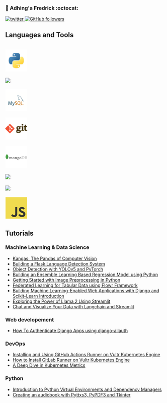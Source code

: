 ### :beginner: Adhing'a Fredrick :octocat: 

<p align="left">
  <a href="https://twitter.com/adhinga_fred">
    <img src="https://img.shields.io/twitter/follow/adhinga_fred?adhinga_fred?color=green&logo=twitter" alt="twitter" />
  </a>
  
 <a href="https://github.com/FREDERICO23?tab=followers">
    <img alt="GitHub followers" src="https://img.shields.io/github/followers/FREDERICO23?color=green&logo=github">
  </a>
</p>

## Languages and Tools 

<code > <img height = "70" src = "https://raw.githubusercontent.com/github/explore/80688e429a7d4ef2fca1e82350fe8e3517d3494d/topics/python/python.png" > </code >
<code > <img height = "70" src = "https://e7.pngegg.com/pngimages/159/366/png-clipart-django-python-computer-icons-logo-python-text-label.png" > </code >
<code > <img height = "70" src = "https://raw.githubusercontent.com/github/explore/80688e429a7d4ef2fca1e82350fe8e3517d3494d/topics/mysql/mysql.png" > </code >
<code > <img height = "70" src = "https://raw.githubusercontent.com/github/explore/80688e429a7d4ef2fca1e82350fe8e3517d3494d/topics/git/git.png" > </code >
<code > <img height = "70" src = "https://raw.githubusercontent.com/github/explore/80688e429a7d4ef2fca1e82350fe8e3517d3494d/topics/mongodb/mongodb.png" > </code >
<code > <img height = "70" src = "https://upload.wikimedia.org/wikipedia/commons/thumb/2/2d/Tensorflow_logo.svg/1200px-Tensorflow_logo.svg.png" > </code >
<code > <img height = "70" src = "https://upload.wikimedia.org/wikipedia/commons/thumb/3/38/Jupyter_logo.svg/883px-Jupyter_logo.svg.png" > </code >
<code > <img height = "70" src = "https://github.com/devicons/devicon/blob/master/icons/javascript/javascript-original.svg" > </code >

##  Tutorials
### Machine Learning & Data Science
- [Kangas: The Pandas of Computer Vision](https://heartbeat.comet.ml/kangas-the-pandas-of-computer-vision-8cb0a00fc0a4)
- [Building a Flask Language Detection System](https://www.section.io/engineering-education/building-and-deploying-a-language-detection-system-using-flask/)
- [Object Detection with YOLOv5 and PyTorch](https://www.section.io/engineering-education/object-detection-with-yolov5-and-pytorch/)
- [Building an Ensemble Learning Based Regression Model using Python](https://www.section.io/engineering-education/ensemble-learning-based-regression-model-using-python/)
- [Getting Started with Image Preprocessing in Python](https://www.section.io/engineering-education/image-preprocessing-in-python/)
- [Federated Learning for Tabular Data using Flowr Framework](https://heartbeat.comet.ml/federated-learning-for-tabular-data-using-flower-framework-da30c21f6324)
- [Building Machine Learning-Enabled Web Applications with Django and Scikit-Learn Introduction](https://soshace.com/building-machine-learning-enabled-web-applications-with-django-and-scikit-learn-introduction/)
- [Exploring the Power of Llama 2 Using Streamlit](https://medium.com/cometheartbeat/exploring-the-power-of-llama-2-using-streamlit-62c7962d99f3?source=user_profile---------0----------------------------)
- [Chat and Visualize Your Data with Langchain and Streamlit](https://medium.com/ai-in-plain-english/chat-and-visualize-your-data-with-langchain-and-streamlit-2c26de417e05?source=user_profile---------1----------------------------)

### Web developement
- [How To Authenticate Django Apps using django-allauth](https://www.digitalocean.com/community/tutorials/how-to-authenticate-django-apps-using-django-allauth)

### DevOps
- [Installing and Using GitHub Actions Runner on Vultr Kubernetes Engine](https://www.vultr.com/docs/installing-and-using-github-actions-runner-on-vultr-kubernetes-engine/)
- [How to Install GitLab Runner on Vultr Kubernetes Engine](https://www.vultr.com/docs/how-to-install-gitlab-runner-on-vultr-kubernetes-engine/)
- [A Deep Dive in Kubernetes Metrics](https://www.getambassador.io/blog/kubernetes-metrics-deep-dive)
### Python
- [Introduction to Python Virtual Environments and Dependency Managers](https://www.section.io/engineering-education/introduction-to-virtual-environments-and-dependency-managers/)
- [Creating an audiobook with Pyttxs3, PyPDF3 and Tkinter](https://www.section.io/engineering-education/creating-an-audiobook-with-pyttxs3-pypdf3-and-tkinter/)
<!--
**FREDERICO23/FREDERICO23** is a ✨ _special_ ✨ repository because its `README.md` (this file) appears on your GitHub profile.
-->


